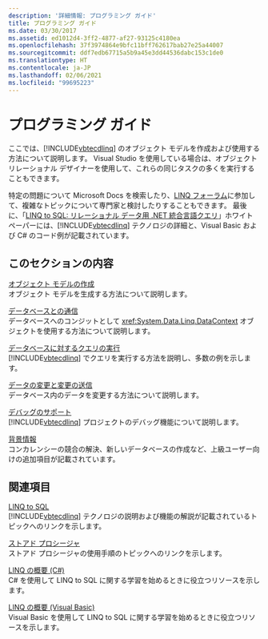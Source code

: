 ```yaml
---
description: '詳細情報: プログラミング ガイド'
title: プログラミング ガイド
ms.date: 03/30/2017
ms.assetid: ed1012d4-3ff2-4877-af27-93125c4180ea
ms.openlocfilehash: 37f3974864e9bfc11bff762617bab27e25a44007
ms.sourcegitcommit: ddf7edb67715a5b9a45e3dd44536dabc153c1de0
ms.translationtype: HT
ms.contentlocale: ja-JP
ms.lasthandoff: 02/06/2021
ms.locfileid: "99695223"
---
```

# <a name="programming-guide"></a>プログラミング ガイド

ここでは、[!INCLUDE[vbtecdlinq](../../../../../../includes/vbtecdlinq-md.md)] のオブジェクト モデルを作成および使用する方法について説明します。 Visual Studio を使用している場合は、オブジェクト リレーショナル デザイナーを使用して、これらの同じタスクの多くを実行することもできます。  
  
 特定の問題について Microsoft Docs を検索したり、[LINQ フォーラム](https://social.msdn.microsoft.com/forums/home?forum=linqtosql)に参加して、複雑なトピックについて専門家と検討したりすることもできます。 最後に、「[LINQ to SQL: リレーショナル データ用 .NET 統合言語クエリ](/previous-versions/dotnet/articles/bb425822(v=msdn.10))」ホワイト ペーパーには、[!INCLUDE[vbtecdlinq](../../../../../../includes/vbtecdlinq-md.md)] テクノロジの詳細と、Visual Basic および C# のコード例が記載されています。  
  
## <a name="in-this-section"></a>このセクションの内容  

 [オブジェクト モデルの作成](creating-the-object-model.md)  
 オブジェクト モデルを生成する方法について説明します。  
  
 [データベースとの通信](communicating-with-the-database.md)  
 データベースへのコンジットとして <xref:System.Data.Linq.DataContext> オブジェクトを使用する方法について説明します。  
  
 [データベースに対するクエリの実行](querying-the-database.md)  
 [!INCLUDE[vbtecdlinq](../../../../../../includes/vbtecdlinq-md.md)] でクエリを実行する方法を説明し、多数の例を示します。  
  
 [データの変更と変更の送信](making-and-submitting-data-changes.md)  
 データベース内のデータを変更する方法について説明します。  
  
 [デバッグのサポート](debugging-support.md)  
 [!INCLUDE[vbtecdlinq](../../../../../../includes/vbtecdlinq-md.md)] プロジェクトのデバッグ機能について説明します。  
  
 [背景情報](background-information.md)  
 コンカレンシーの競合の解決、新しいデータベースの作成など、上級ユーザー向けの追加項目が記載されています。  
  
## <a name="related-sections"></a>関連項目  

 [LINQ to SQL](index.md)  
 [!INCLUDE[vbtecdlinq](../../../../../../includes/vbtecdlinq-md.md)] テクノロジの説明および機能の解説が記載されているトピックへのリンクを示します。  
  
 [ストアド プロシージャ](stored-procedures.md)  
 ストアド プロシージャの使用手順のトピックへのリンクを示します。  
  
 [LINQ の概要 (C#)](../../../../../csharp/programming-guide/concepts/linq/index.md)  
 C# を使用して LINQ to SQL に関する学習を始めるときに役立つリソースを示します。

 [LINQ の概要 (Visual Basic)](../../../../../visual-basic/programming-guide/concepts/linq/introduction-to-linq.md)  
 Visual Basic を使用して LINQ to SQL に関する学習を始めるときに役立つリソースを示します。
